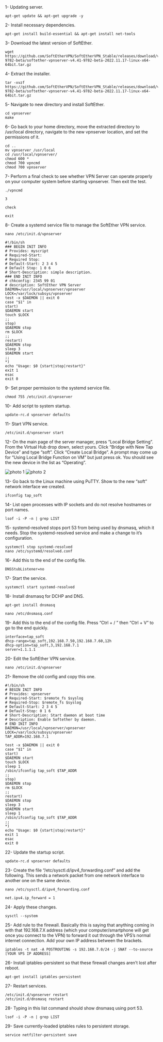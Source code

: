 1- Updating server.

```
apt-get update && apt-get upgrade -y
```
2- Install necessary dependencies.

```
apt-get install build-essential && apt-get install net-tools
```
3- Download the latest version of SoftEther.

```
wget https://github.com/SoftEtherVPN/SoftEtherVPN_Stable/releases/download/v4.41-9782-beta/softether-vpnserver-v4.41-9782-beta-2022.11.17-linux-x64-64bit.tar.gz
```
4- Extract the installer.

```
tar -xvzf https://github.com/SoftEtherVPN/SoftEtherVPN_Stable/releases/download/v4.41-9782-beta/softether-vpnserver-v4.41-9782-beta-2022.11.17-linux-x64-64bit.tar.gz
```
5- Navigate to new directory and install SoftEther.

```
cd vpnserver
make
```
6- Go back to your home directory, move the extracted directory to /usr/local directory, navigate to the new vpnserver location, and set the permissions of it.

```
cd ..
mv vpnserver /usr/local
cd /usr/local/vpnserver/
chmod 600 *
chmod 700 vpncmd
chmod 700 vpnserver
```
7- Perform a final check to see whether VPN Server can operate properly on your computer system before starting vpnserver. Then exit the test.

```
./vpncmd
```
```
3
```
```
check
```
```
exit
```

8- Create a systemd service file to manage the SoftEther VPN service.

```
nano /etc/init.d/vpnserver
```
```
#!/bin/sh
### BEGIN INIT INFO
# Provides: myscript
# Required-Start:
# Required Stop:
# Default-Start: 2 3 4 5
# Default Stop: 1 0 6
# Short-Description: simple description.
### END INIT INFO
# chkconfig: 2345 99 01
# description: SoftEther VPN Server
DAEMON=/usr/local/vpnserver/vpnserver
LOCK=/var/lock/subsys/vpnserver
test -x $DAEMON || exit 0
case "$1" in
start)
$DAEMON start
touch $LOCK
;;
stop)
$DAEMON stop
rm $LOCK
;;
restart)
$DAEMON stop
sleep 3
$DAEMON start
;;
*)
echo "Usage: $0 {start|stop|restart}"
exit 1
esac
exit 0
```
9- Set proper permission to the systemd service file.

```
chmod 755 /etc/init.d/vpnserver
```
10- Add script to system startup.

```
update-rc.d vpnserver defaults
```
11- Start VPN service.

```
/etc/init.d/vpnserver start
```
12- On the main page of the server manager, press “Local Bridge Setting”. From the Virtual Hub drop down, select yours. Click “Bridge with New Tap Device” and type “soft”. Click “Create Local Bridge”. A prompt may come up for “Using Local Bridge Function on VM” but just press ok. You should see the new device in the list as “Operating”.

![photo 1](https://github.com/koopichi/softether/blob/main/b1.png)
![photo 2](https://github.com/koopichi/softether/blob/main/b2.png)

13- Go back to the Linux machine using PuTTY. Show to the new “soft” network interface we created.

```
ifconfig tap_soft
```
14- List open processes with IP sockets and do not resolve hostnames or port names.

```
lsof -i -P -n | grep LIST
```
15- systemd-resolved stops port 53 from being used by dnsmasq, which it needs. Stop the systemd-resolved service and make a change to it’s configuration.

```
systemctl stop systemd-resolved
nano /etc/systemd/resolved.conf
```
16- Add this to the end of the config file.

```
DNSStubListener=no
```
17- Start the service.

```
systemctl start systemd-resolved
```
18- Install dnsmasq for DCHP and DNS.

```
apt-get install dnsmasq
```
```
nano /etc/dnsmasq.conf
```
19- Add this to the end of the config file. Press “Ctrl + / ” then “Ctrl + V” to go to the end quickly.

```
interface=tap_soft
dhcp-range=tap_soft,192.168.7.50,192.168.7.60,12h
dhcp-option=tap_soft,3,192.168.7.1
server=1.1.1.1
```

20- Edit the SoftEther VPN service.

```
nano /etc/init.d/vpnserver
```

21- Remove the old config and copy this one.

```
#!/bin/sh
# BEGIN INIT INFO
# Provides: vpnserver
# Required-Start: $remote_fs $syslog
# Required-Stop: $remote_fs $syslog
# Default-Start: 2 3 4 5
# Default-Stop: 0 1 6
# Short-Description: Start daemon at boot time
# Description: Enable Softether by daemon.
# END INIT INFO
DAEMON=/usr/local/vpnserver/vpnserver
LOCK=/var/lock/subsys/vpnserver
TAP_ADDR=192.168.7.1

test -x $DAEMON || exit 0
case "$1" in
start)
$DAEMON start
touch $LOCK
sleep 1
/sbin/ifconfig tap_soft $TAP_ADDR
;;
stop)
$DAEMON stop
rm $LOCK
;;
restart)
$DAEMON stop
sleep 3
$DAEMON start
sleep 1
/sbin/ifconfig tap_soft $TAP_ADDR
;;
*)
echo "Usage: $0 {start|stop|restart}"
exit 1
esac
exit 0
```
22- Update the startup script.

```
update-rc.d vpnserver defaults
```
23- Create the file “/etc/sysctl.d/ipv4_forwarding.conf” and add the following. This sends a network packet from one network interface to another one on the same device.

```
nano /etc/sysctl.d/ipv4_forwarding.conf
```
```
net.ipv4.ip_forward = 1
```

24- Apply these changes.

```
sysctl --system
```
25- Add rule to the firewall. Basically this is saying that anything coming in with that 192.168.7.X address (which your computer/smartphone will get once you connect to the VPN) to forward it out through the VPS’s normal internet connection. Add your own IP address between the brackets.

```
iptables -t nat -A POSTROUTING -s 192.168.7.0/24 -j SNAT --to-source [YOUR VPS IP ADDRESS]
```
26- Install iptables-persistent so that these firewall changes aren’t lost after reboot.

```
apt-get install iptables-persistent
```

27- Restart services.
```
/etc/init.d/vpnserver restart
/etc/init.d/dnsmasq restart
```

28- Typing in this list command should show dnsmasq using port 53.

```
lsof -i -P -n | grep LIST
```
29- Save currently-loaded iptables rules to persistent storage.

```
service netfilter-persistent save
```





